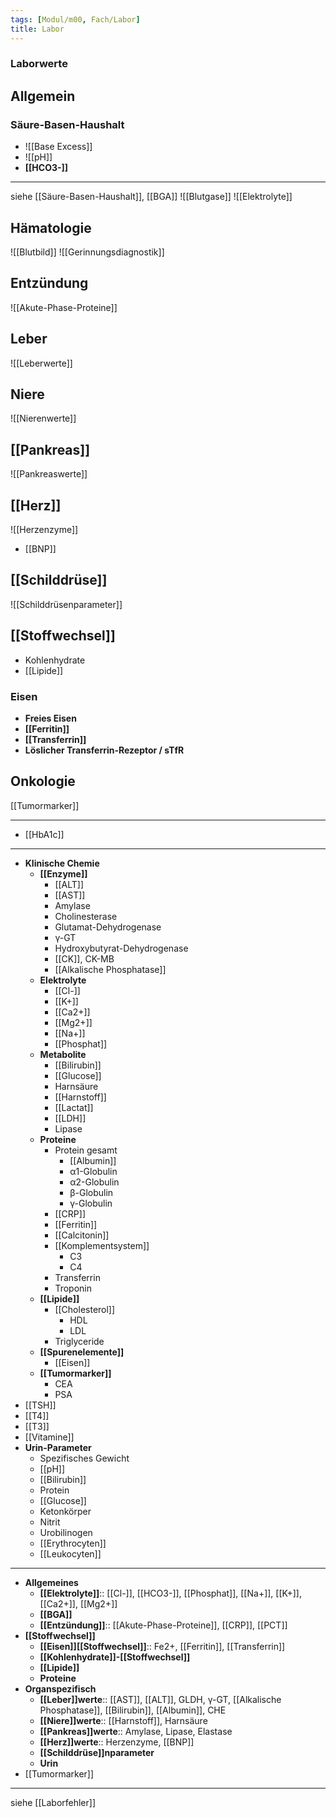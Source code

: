 ```yaml
---
tags: [Modul/m00, Fach/Labor]
title: Labor
---
```

### Laborwerte
## Allgemein
### Säure-Basen-Haushalt
- ![[Base Excess]]
- ![[pH]]
- **[[HCO3-]]**
---
siehe [[Säure-Basen-Haushalt]], [[BGA]]
![[Blutgase]]
![[Elektrolyte]]
## Hämatologie
![[Blutbild]]
![[Gerinnungsdiagnostik]]

## Entzündung
![[Akute-Phase-Proteine]]

## Leber
![[Leberwerte]]
## Niere
![[Nierenwerte]]
## [[Pankreas]]
![[Pankreaswerte]]
## [[Herz]]
![[Herzenzyme]]
- [[BNP]]
## [[Schilddrüse]]
![[Schilddrüsenparameter]]

## [[Stoffwechsel]]
- Kohlenhydrate
- [[Lipide]]

### Eisen
- **Freies Eisen**
- **[[Ferritin]]**
- **[[Transferrin]]**
- **Löslicher Transferrin-Rezeptor / sTfR**


## Onkologie
[[Tumormarker]]



---
- [[HbA1c]]
---
- **Klinische Chemie**
	- **[[Enzyme]]**
		- [[ALT]]
		- [[AST]]
		- Amylase
		- Cholinesterase
		- Glutamat-Dehydrogenase
		- γ-GT
		- Hydroxybutyrat-Dehydrogenase
		- [[CK]], CK-MB
		- [[Alkalische Phosphatase]]
	- **Elektrolyte**
		- [[Cl-]]
		- [[K+]]
		- [[Ca2+]]
		- [[Mg2+]]
		- [[Na+]]
		- [[Phosphat]]
	- **Metabolite**
		- [[Bilirubin]]
		- [[Glucose]]
		- Harnsäure
		- [[Harnstoff]]
		- [[Lactat]]
		- [[LDH]]
		- Lipase
	- **Proteine**
		- Protein gesamt
			- [[Albumin]]
			- α1-Globulin
			- α2-Globulin
			- β-Globulin
			- γ-Globulin
		- [[CRP]]
		- [[Ferritin]]
		- [[Calcitonin]]
		- [[Komplementsystem]]
			- C3
			- C4
		- Transferrin
		- Troponin
	- **[[Lipide]]**
		- [[Cholesterol]]
			- HDL
			- LDL
		- Triglyceride
	- **[[Spurenelemente]]**
		- [[Eisen]]
	- **[[Tumormarker]]**
		- CEA
		- PSA
- [[TSH]]
- [[T4]]
- [[T3]]
- [[Vitamine]]
- **Urin-Parameter**
	- Spezifisches Gewicht
	- [[pH]]
	- [[Bilirubin]]
	- Protein
	- [[Glucose]]
	- Ketonkörper
	- Nitrit
	- Urobilinogen
	- [[Erythrocyten]]
	- [[Leukocyten]]



---


- **Allgemeines**
	- **[[Elektrolyte]]**:: [[Cl-]], [[HCO3-]], [[Phosphat]], [[Na+]], [[K+]], [[Ca2+]], [[Mg2+]]
	- **[[BGA]]**
	- **[[Entzündung]]**:: [[Akute-Phase-Proteine]], [[CRP]], [[PCT]]
- **[[Stoffwechsel]]**
	- **[[Eisen]][[Stoffwechsel]]**:: Fe2+, [[Ferritin]], [[Transferrin]]
	- **[[Kohlenhydrate]]-[[Stoffwechsel]]**
	- **[[Lipide]]**
	- **Proteine**
- **Organspezifisch**
	- **[[Leber]]werte**:: [[AST]], [[ALT]], GLDH, γ-GT, [[Alkalische Phosphatase]], [[Bilirubin]], [[Albumin]], CHE
	- **[[Niere]]werte**:: [[Harnstoff]], Harnsäure
	- **[[Pankreas]]werte**:: Amylase, Lipase, Elastase
	- **[[Herz]]werte**:: Herzenzyme, [[BNP]]
	- **[[Schilddrüse]]nparameter**
	- **Urin**
- [[Tumormarker]]

---
siehe [[Laborfehler]]